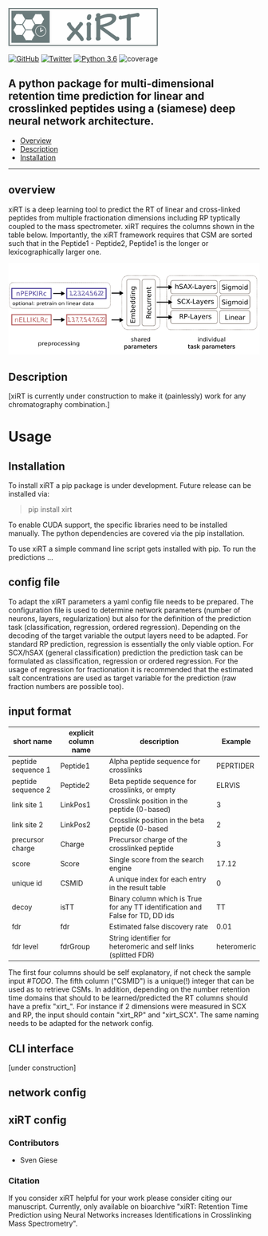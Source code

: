 ![logo](./documentation/xiRT_logo.png) 

[![GitHub](https://flat.badgen.net/github/license/compomics/ms2pip_c)](https://www.apache.org/licenses/LICENSE-2.0)
[![Twitter](https://flat.badgen.net/twitter/follow/rappsilberlab?icon=twitter)](https://twitter.com/compomics)
[![Python 3.6](https://img.shields.io/badge/python-3.6-blue.svg)](https://www.python.org/downloads/release/python-360/)
![coverage](./documentation/coverage.svg)  

A python package for multi-dimensional retention time prediction for linear and crosslinked 
peptides using a (siamese) deep neural network architecture.
---

- [Overview](#overview)
- [Description](#Description)
- [Installation](#Installation)

---
## overview

xiRT is a deep learning tool to predict the RT of linear and cross-linked peptides from multiple
fractionation dimensions including RP typtically coupled to the mass spectrometer. xiRT requires the
columns shown in the table below. Importantly, the xiRT framework requires that CSM are sorted
such that in the Peptide1 - Peptide2, Peptide1 is the longer or lexicographically larger one.

![xiRT Architecture](documentation/xiRT.PNG)

## Description
[xiRT is currently under construction to make it (painlessly) work for any chromatography combination.]

# Usage

## Installation 
To install xiRT a pip package is under development. Future release can be installed via:
>pip install xirt

To enable CUDA support, the specific libraries need to be installed manually. The python 
dependencies are covered via the pip installation.

To use xiRT a simple command line script gets installed with pip. To run the predictions ...

## config file
To adapt the xiRT parameters a yaml config file needs to be prepared. The configuration file
is used to determine network parameters (number of neurons, layers, regularization) but also for the
definition of the prediction task (classification, regression, ordered regression). Depending
on the decoding of the target variable the output layers need to be adapted. For standard RP 
prediction, regression is essentially the only viable option. For SCX/hSAX (general classification)
prediction the prediction task can be formulated as classification, regression or ordered regression.
For the usage of regression for fractionation it is recommended that the estimated salt concentrations
are used as target variable for the prediction (raw fraction numbers are possible too).


## input format
| short name         | explicit column name | description                                                                    | Example     |
|--------------------|----------------------|--------------------------------------------------------------------------------|-------------|
| peptide sequence 1 | Peptide1             | Alpha peptide sequence for crosslinks                                        | PEPRTIDER   |
| peptide sequence 2 | Peptide2             | Beta peptide sequence for crosslinks, or empty                                 | ELRVIS      |
| link site 1        | LinkPos1             | Crosslink position in the peptide (0-based)                                    | 3           |
| link site 2        | LinkPos2             | Crosslink position in the beta peptide (0-based                                | 2           |
| precursor charge   | Charge               | Precursor charge of the crosslinked peptide                                    | 3           |
| score              | Score                | Single score from the search engine                                            | 17.12       |
| unique id          | CSMID                | A unique index for each entry in the result table                              | 0           |
| decoy              | isTT                 | Binary column which is True for any TT identification and False for TD, DD ids | TT          |
| fdr                | fdr                  | Estimated false discovery rate                                                 | 0.01        |
| fdr level          | fdrGroup             | String identifier for heteromeric and self links (splitted FDR)                | heteromeric |

The first four columns should be self explanatory, if not check the sample input *#TODO*. 
The fifth column ("CSMID") is a unique(!) integer that can be used as to retrieve CSMs. In addition, 
depending on the number retention time domains that should to be learned/predicted the RT columns 
should have a prefix "xirt_". For instance if 2 dimensions were measured in SCX and RP, the input
should contain "xirt_RP" and "xirt_SCX". The same naming needs to be adapted for the network config.

## CLI interface
[under construction]
## network config
## xiRT config

### Contributors
- Sven Giese


### Citation
If you consider xiRT helpful for your work please consider citing our manuscript. Currently, only
available on bioarchive "xiRT: Retention Time Prediction using Neural Networks increases Identifications in Crosslinking Mass Spectrometry".